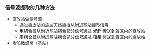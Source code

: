 ### 信号源提取的几种方法

* 直放站做信号源
  * 通过直放站的施主天线直接从附近基站提取信号
  * 用耦合器从附近基站耦合部分信号通过 **光纤** 传送到盲区内的直放站
  * 用耦合器从附近基站耦合部分信号通过 **电缆** 传送到盲区内的直放站
* 增加微蜂窝（基站）